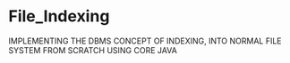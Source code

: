 # File_Indexing
IMPLEMENTING THE DBMS CONCEPT OF INDEXING, INTO NORMAL FILE SYSTEM FROM SCRATCH USING CORE JAVA
